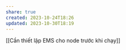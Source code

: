 ```yaml
---
share: true
created: 2023-10-24T18:26
updated: 2023-10-30T18:19
---
```

[[Cần thiết lập EMS cho node trước khi chạy]] 
